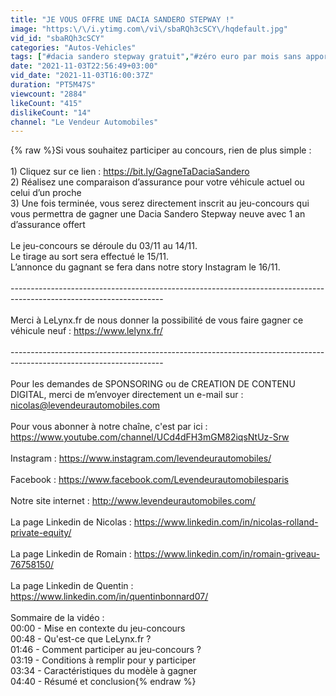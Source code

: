 ```yaml
---
title: "JE VOUS OFFRE UNE DACIA SANDERO STEPWAY !"
image: "https:\/\/i.ytimg.com\/vi\/sbaRQh3cSCY\/hqdefault.jpg"
vid_id: "sbaRQh3cSCY"
categories: "Autos-Vehicles"
tags: ["#dacia sandero stepway gratuit","#zéro euro par mois sans apport"]
date: "2021-11-03T22:56:49+03:00"
vid_date: "2021-11-03T16:00:37Z"
duration: "PT5M47S"
viewcount: "2884"
likeCount: "415"
dislikeCount: "14"
channel: "Le Vendeur Automobiles"
---
```

{% raw %}Si vous souhaitez participer au concours, rien de plus simple : <br /><br />1) Cliquez sur ce lien : <a rel="nofollow" target="blank" href="https://bit.ly/GagneTaDaciaSandero">https://bit.ly/GagneTaDaciaSandero</a><br />2) Réalisez une comparaison d’assurance pour votre véhicule actuel ou celui d’un proche<br />3) Une fois terminée, vous serez directement inscrit au jeu-concours qui vous permettra de gagner une Dacia Sandero Stepway neuve avec 1 an d’assurance offert<br /><br />Le jeu-concours se déroule du 03/11 au 14/11.<br />Le tirage au sort sera effectué le 15/11.<br />L’annonce du gagnant se fera dans notre story Instagram le 16/11.<br /><br />-------------------------------------------------------------------------------------------------------------------- <br /><br />Merci à LeLynx.fr de nous donner la possibilité de vous faire gagner ce véhicule neuf : <a rel="nofollow" target="blank" href="https://www.lelynx.fr/">https://www.lelynx.fr/</a><br /><br />-------------------------------------------------------------------------------------------------------------------- <br /><br />Pour les demandes de SPONSORING ou de CREATION DE CONTENU DIGITAL, merci de m’envoyer directement un e-mail sur : nicolas@levendeurautomobiles.com<br /><br />Pour vous abonner à notre chaîne, c'est par ici : <a rel="nofollow" target="blank" href="https://www.youtube.com/channel/UCd4dFH3mGM82iqsNtUz-Srw">https://www.youtube.com/channel/UCd4dFH3mGM82iqsNtUz-Srw</a><br /><br />Instagram : <a rel="nofollow" target="blank" href="https://www.instagram.com/levendeurautomobiles/">https://www.instagram.com/levendeurautomobiles/</a><br /><br />Facebook : <a rel="nofollow" target="blank" href="https://www.facebook.com/Levendeurautomobilesparis">https://www.facebook.com/Levendeurautomobilesparis</a><br /><br />Notre site internet : <a rel="nofollow" target="blank" href="http://www.levendeurautomobiles.com/">http://www.levendeurautomobiles.com/</a> <br /><br />La page Linkedin de Nicolas : <a rel="nofollow" target="blank" href="https://www.linkedin.com/in/nicolas-rolland-private-equity/">https://www.linkedin.com/in/nicolas-rolland-private-equity/</a><br /><br />La page Linkedin de Romain : <a rel="nofollow" target="blank" href="https://www.linkedin.com/in/romain-griveau-76758150/">https://www.linkedin.com/in/romain-griveau-76758150/</a><br /><br />La page Linkedin de Quentin : <a rel="nofollow" target="blank" href="https://www.linkedin.com/in/quentinbonnard07/">https://www.linkedin.com/in/quentinbonnard07/</a><br /><br />Sommaire de la vidéo :<br />00:00 - Mise en contexte du jeu-concours<br />00:48 - Qu'est-ce que LeLynx.fr ?<br />01:46 - Comment participer au jeu-concours ?<br />03:19 - Conditions à remplir pour y participer<br />03:34 - Caractéristiques du modèle à gagner<br />04:40 - Résumé et conclusion{% endraw %}
